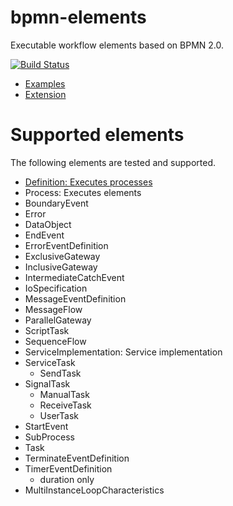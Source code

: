 bpmn-elements
=============

Executable workflow elements based on BPMN 2.0.

[![Build Status](https://travis-ci.org/paed01/bpmn-elements.svg?branch=master)](https://travis-ci.org/paed01/bpmn-elements)

- [Examples](/docs/Examples.md)
- [Extension](/docs/Extension.md)

# Supported elements

The following elements are tested and supported.

- [Definition: Executes processes](/docs/Definition.md)
- Process: Executes elements
- BoundaryEvent
- Error
- DataObject
- EndEvent
- ErrorEventDefinition
- ExclusiveGateway
- InclusiveGateway
- IntermediateCatchEvent
- IoSpecification
- MessageEventDefinition
- MessageFlow
- ParallelGateway
- ScriptTask
- SequenceFlow
- ServiceImplementation: Service implementation
- ServiceTask
  - SendTask
- SignalTask
  - ManualTask
  - ReceiveTask
  - UserTask
- StartEvent
- SubProcess
- Task
- TerminateEventDefinition
- TimerEventDefinition
  - duration only
- MultiInstanceLoopCharacteristics
